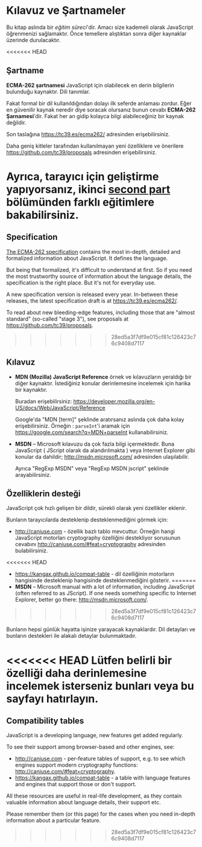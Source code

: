 
# Kılavuz ve Şartnameler

Bu kitap aslında bir *eğitim süreci*'dir. Amacı size kademeli olarak JavaScript öğrenmenizi sağlamaktır. Önce temellere alıştıktan sonra diğer kaynaklar üzerinde durulacaktır.

<<<<<<< HEAD
## Şartname

**ECMA-262 şartnamesi** JavaScript için olabilecek en derin bilgilerin bulunduğu kaynaktır. Dili tanımlar.

Fakat formal bir dil kullanıldığından dolayı ilk seferde anlaması zordur. Eğer en güvenilir kaynak neredir diye soracak olursanız bunun cevabı **ECMA-262 Şarnamesi**'dir. Fakat her an gidip kolayca bilgi alabileceğiniz bir kaynak değildir.

Son taslağına <https://tc39.es/ecma262/> adresinden erişebilirsiniz.

Daha geniş kitleler tarafından kullanılmayan yeni özelliklere ve önerilere <https://github.com/tc39/proposals> adresinden erişebilirsiniz.

Ayrıca, tarayıcı için geliştirme yapıyorsanız, ikinci [second part](info:browser-environment) bölümünden farklı eğitimlere bakabilirsiniz.
=======
## Specification

[The ECMA-262 specification](https://www.ecma-international.org/publications/standards/Ecma-262.htm) contains the most in-depth, detailed and formalized information about JavaScript. It defines the language.

But being that formalized, it's difficult to understand at first. So if you need the most trustworthy source of information about the language details, the specification is the right place. But it's not for everyday use.

A new specification version is released every year. In-between these releases, the latest specification draft is at <https://tc39.es/ecma262/>.

To read about new bleeding-edge features, including those that are "almost standard" (so-called "stage 3"), see proposals at <https://github.com/tc39/proposals>.
>>>>>>> 28ed5a3f7df9e015cf81c126423c76c9408d7117

## Kılavuz
- **MDN (Mozilla) JavaScript Reference** örnek ve kılavuzların yeraldığı bir diğer kaynaktır. İstediğiniz konular derinlemesine incelemek için harika bir kaynaktır.
    
    Buradan erişebilirsiniz: <https://developer.mozilla.org/en-US/docs/Web/JavaScript/Reference>

    Google'da "MDN [term]" şeklinde aratırsanız aslında çok daha kolay erişebilirsiniz. Örneğin : `parseInt`'i aramak için <https://google.com/search?q=MDN+parseInt> kullanabilirsiniz.

- **MSDN** – Microsoft kılavuzu da çok fazla bilgi içermektedir. Buna JavaScript ( JScript olarak da alandırılmakta ) veya Internet Explorer gibi konular da dahildir; <http://msdn.microsoft.com/> adresinden ulaşılabilir.
    
    Ayrıca "RegExp MSDN" veya "RegExp MSDN jscript" şeklinde arayabilirsiniz.
    
    
## Özelliklerin desteği

JavaScript çok hızlı gelişen bir dildir, sürekli olarak yeni özellikler eklenir.

Bunların tarayıcılarda desteklenip desteklenmediğini görmek için:

- <http://caniuse.com> - özellik bazlı tablo mevcuttur. Örneğin hangi JavaScript motorları cryptography özelliğini destekliyor sorusunun cevabını <http://caniuse.com/#feat=cryptography> adresinden bulabilirsiniz.

<<<<<<< HEAD
- <https://kangax.github.io/compat-table> - dil özelliğinin motorların hangisinde desteklenip hangisinde desteklenmediğini gösterir.
=======
- **MSDN** – Microsoft manual with a lot of information, including JavaScript (often referred to as JScript). If one needs something specific to Internet Explorer, better go there: <http://msdn.microsoft.com/>.
>>>>>>> 28ed5a3f7df9e015cf81c126423c76c9408d7117

Bunların hepsi günlük hayatta işinize yarayacak kaynaklardır. Dil detayları ve bunların destekleri ile alakalı detaylar bulunmaktadır.

<<<<<<< HEAD
Lütfen belirli bir özelliği daha derinlemesine incelemek isterseniz bunları veya bu sayfayı hatırlayın.
=======
## Compatibility tables

JavaScript is a developing language, new features get added regularly.

To see their support among browser-based and other engines, see:

- <http://caniuse.com> - per-feature tables of support, e.g. to see which engines support modern cryptography functions: <http://caniuse.com/#feat=cryptography>.
- <https://kangax.github.io/compat-table> - a table with language features and engines that support those or don't support.

All these resources are useful in real-life development, as they contain valuable information about language details, their support etc.

Please remember them (or this page) for the cases when you need in-depth information about a particular feature.
>>>>>>> 28ed5a3f7df9e015cf81c126423c76c9408d7117
